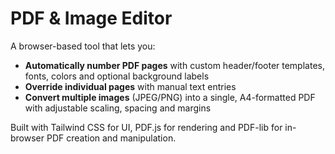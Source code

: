 # PDF & Image Editor

A browser-based tool that lets you:

- **Automatically number PDF pages** with custom header/footer templates, fonts, colors and optional background labels  
- **Override individual pages** with manual text entries  
- **Convert multiple images** (JPEG/PNG) into a single, A4-formatted PDF with adjustable scaling, spacing and margins  

Built with Tailwind CSS for UI, PDF.js for rendering and PDF-lib for in-browser PDF creation and manipulation.
